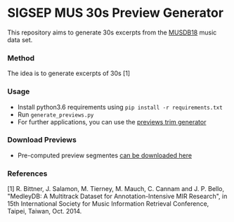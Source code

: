 # SIGSEP MUS 30s Preview Generator

This repository aims to generate 30s excerpts from the [MUSDB18](https://sigsep.github.io/musdb.html) music data set.

### Method

The idea is to generate excerpts of 30s [1]

### Usage

* Install python3.6 requirements using `pip install -r requirements.txt`
* Run `generate_previews.py`
* For further applications, you can use the [previews trim generator](https://github.com/faroit/sisec-mus-trim)

### Download Previews

* Pre-computed preview segmentes [can be downloaded here](https://github.com/sigsep/sigsep-mus-previews/releases/download/v0.2/30s_previews.csv)

### References

[1] R. Bittner, J. Salamon, M. Tierney, M. Mauch, C. Cannam and J. P. Bello, "MedleyDB: A Multitrack Dataset for Annotation-Intensive MIR Research", in 15th International Society for Music Information Retrieval Conference, Taipei, Taiwan, Oct. 2014.
